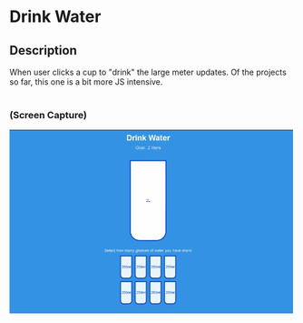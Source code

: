 # Drink Water

## Description
When user clicks a cup to "drink" the large meter updates. Of the projects so far, this one is a bit more JS intensive.
<br>
<br>

### (Screen Capture)
![Screenshot_Drink Water](./assets/p16_screencap.gif)